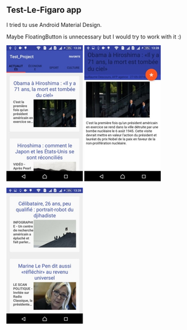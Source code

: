Test-Le-Figaro app
-------------------------

I tried tu use Android Material Design.

Maybe FloatingButton is unnecessary but I would try to work with it :)

![Image alt](https://github.com/IvanKalabanan/Test-Le-Figaro-/raw/material//m1.jpg)
![Image alt](https://github.com/IvanKalabanan/Test-Le-Figaro-/raw/material//m2.jpg)

![Image alt](https://github.com/IvanKalabanan/Test-Le-Figaro-/raw/material//m3.jpg)
